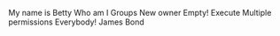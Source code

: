 My name is Betty
Who am I
Groups
New owner
 Empty!
Execute
 Multiple permissions
Everybody!
James Bond
